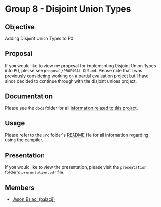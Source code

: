 # Group 8 - Disjoint Union Types

## Objective
Adding Disjoint Union Types to P0

## Proposal

If you would like to view my proposal for implementing Disjoint Union Types into P0, please see `proposal/PROPOSAL_DUT.md`. Please note that I was previously considering working on a partial evaluation project but I have since decided to continue through with the disjoint unions project.

## Documentation

Please see the `docs` folder for all <a href="docs/README.md">information related to this project</a>.

## Usage

Please refer to the `src` folder's <a href="src/README.md">README</a> file for all information regarding using the compiler.

## Presentation

If you would like to view the presentation, please visit the `presentation` folder's `presentation.pdf` file.

## Members
* [Jason Balaci (balacij)](mailto:balacij@mcmaster.ca)
